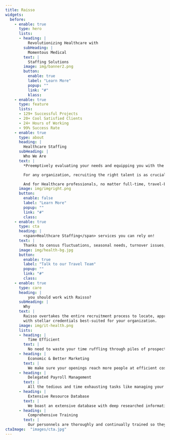 ```yaml
---
title: Raisso
widgets: 
  before:
    - enable: true
      type: hero
      lists:
      - heading: |
          Revolutionizing Healthcare with
        subHeading: | 
          Momentous Medical
        text: |
          Staffing Solutions
        image: img/banner2.png
        button:
          enable: true
          label: "Learn More"
          popup: ""
          link: "#"
          klass:
    - enable: true 
      type: feature
      lists:
      - 129+ Successful Projects
      - 20+ Cool Satisfied Clients
      - 24+ Hours of Working
      - 99% Success Rate
    - enable: true
      type: about
      heading: |
        Healthcare Staffing 
      subHeading: | 
        Who We Are
      text: |
        *Preemptively evaluating your needs and equipping you with the best resource- Quality Staff.*    

        For any organization, recruiting the right talent is as crucial as it is cumbersome. We’re here to make it convenient! Our diligent team with the best **medical staffing solutions** facilitates your hiring process and helps you find the perfect additions that add skill, positivity and tremendous value to your organization.    

        And for Healthcare professionals, no matter full-time, travel-based, or remote, we are an ideal provider with varied opportunities in several fields like nursing, therapy, medical laboratory, imaging, oncology, cardiopulmonary, and neurodiagnostic.
      image: img/imgright.png
      button:
        enable: false
        label: "Learn More"
        popup: ""
        link: "#"
        class:
    - enable: true
      type: cta
      heading: | 
        <span>Healthcare Staffing</span> services you can rely on! 
      text: | 
        Thanks to census fluctuations, seasonal needs, turnover issues, and whatnot, staffing needs can arise anytime! That’s where our exceptionally trained travel nurses will come to the rescue!
      image: img/health-bg.jpg
      button:
        enable: true
        label: "Talk to our Travel Team"
        popup: ""
        link: "#"
        class:
    - enable: true
      type: care
      heading: |
          you should work with Raisso? 
      subHeading: |
        Why       
      text: |
        Raisso overtakes the entire recruitment process to locate, approach and close prospects   
        with stellar credentials best-suited for your organization.
      image: img/it-health.png
      lists:
      - heading: |
          Time Efficient
        text: |
          No need to waste your time ruffling through piles of prospects, we’ll do the heavy lifting and find you the perfect candidates.
      - heading: |
          Economic & Better Marketing 
        text: |
          We make sure your openings reach more people at efficient costs by marketing them online. Dual Benefits!
      - heading: |
          Delegated Payroll Management
        text: |
          All the tedious and time exhausting tasks like managing your employees’ pay and benefits become a non-issue as the Raisso healthcare team handles it all for you.
      - heading: |
          Extensive Resource Database
        text: |
          We boast an extensive database with deep researched information about potential candidates for your business. This enables you to hire quickly whenever you need to.
      - heading: |
          Comprehensive Training  
        text: |
          Our personnels are thoroughly and continually trained so they can upskill with time, enabling them to land better jobs and equipping you with valuable & skilled resources.
ctaImage:  "images/cta.jpg"
---
```

